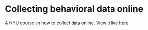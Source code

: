 Collecting behavioral data online
=================================

A NYU course on how to collect data online.
View it live [here](http://gureckislab.org/courses/spring14/online_data_collection/)
